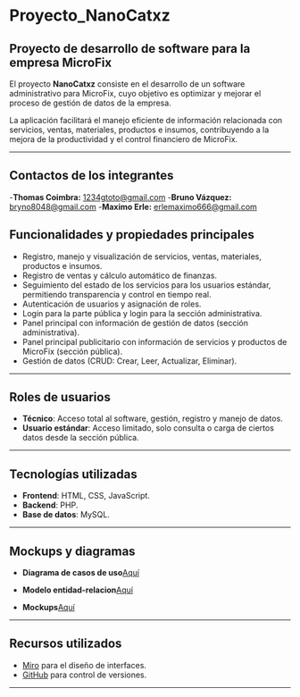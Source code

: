 
# Proyecto_NanoCatxz

## Proyecto de desarrollo de software para la empresa MicroFix

El proyecto **NanoCatxz** consiste en el desarrollo de un software administrativo para MicroFix, cuyo objetivo es optimizar y mejorar el proceso de gestión de datos de la empresa. 

La aplicación facilitará el manejo eficiente de información relacionada con servicios, ventas, materiales, productos e insumos, contribuyendo a la mejora de la productividad y el control financiero de MicroFix.

---

## Contactos de los integrantes
-**Thomas Coimbra:** 1234gtoto@gmail.com
-**Bruno Vázquez:** bryno8048@gmail.com
-**Maximo Erle:** erlemaximo666@gmail.com

## Funcionalidades y propiedades principales

- Registro, manejo y visualización de servicios, ventas, materiales, productos e insumos.  
- Registro de ventas y cálculo automático de finanzas.  
- Seguimiento del estado de los servicios para los usuarios estándar, permitiendo transparencia y control en tiempo real.  
- Autenticación de usuarios y asignación de roles.  
- Login para la parte pública y login para la sección administrativa.  
- Panel principal con información de gestión de datos (sección administrativa).  
- Panel principal publicitario con información de servicios y productos de MicroFix (sección pública).  
- Gestión de datos (CRUD: Crear, Leer, Actualizar, Eliminar).

---

## Roles de usuarios

- **Técnico**: Acceso total al software, gestión, registro y manejo de datos.  
- **Usuario estándar**: Acceso limitado, solo consulta o carga de ciertos datos desde la sección pública.

---

## Tecnologías utilizadas

- **Frontend**: HTML, CSS, JavaScript.  
- **Backend**: PHP.  
- **Base de datos**: MySQL.

---
## Mockups y diagramas
- **Diagrama de casos de uso**[Aquí](https://www.canva.com/design/DAGo-JxrVYc/lqy8t5a5cTpHpEGHe1tAXw/edit?utm_content=DAGo-JxrVYc&utm_campaign=designshare&utm_medium=link2&utm_source=sharebutton)
- **Modelo entidad-relacion**[Aquí](https://www.canva.com/design/DAGm5cQRwsg/V7GPuHBBmHlr_TuYXYsLbA/edit?utm_content=DAGm5cQRwsg&utm_campaign=designshare&utm_medium=link2&utm_source=sharebutton)

- **Mockups**[Aquí](https://miro.com/welcomeonboard/b1VRam4xSWkwU2ZCWWRTcjRhdGlpb1JOVVdmODlPOWYwMWQzbGhmS1Y2NW9zSmdacDJvS0lXajlGeWdjdnhqR24yV2JORGExRGFML0VYRkl1VnZ3VFFLYlJlNld2VDcwMytDc2dqYkRlMWthSjFMVC9Qb2wyYjlWWkwySzBKL0ZyVmtkMG5hNDA3dVlncnBvRVB2ZXBnPT0hdjE=?share_link_id=542053862340)

---

## Recursos utilizados

- [Miro](https://miro.com) para el diseño de interfaces.  
- [GitHub](https://github.com) para control de versiones.

---

